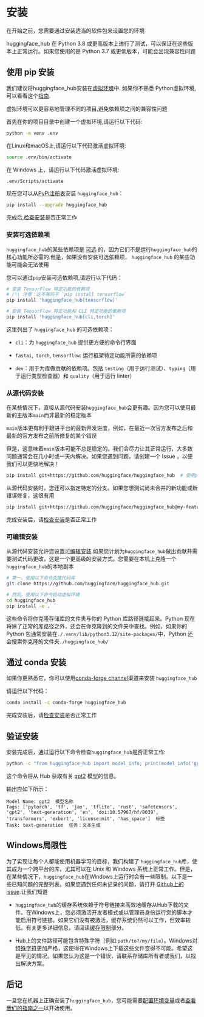 <!--⚠️ Note that this file is in Markdown but contains specific syntax for our doc-builder (similar to MDX) that may not be
rendered properly in your Markdown viewer.
-->

# 安装

在开始之前，您需要通过安装适当的软件包来设置您的环境

huggingface_hub 在 Python 3.8 或更高版本上进行了测试，可以保证在这些版本上正常运行。如果您使用的是 Python 3.7 或更低版本，可能会出现兼容性问题

## 使用 pip 安装

我们建议将huggingface_hub安装在[虚拟环境](https://docs.python.org/3/library/venv.html)中.
如果你不熟悉 Python虚拟环境,可以看看这个[指南](https://packaging.python.org/en/latest/guides/installing-using-pip-and-virtual-environments/).

虚拟环境可以更容易地管理不同的项目,避免依赖项之间的兼容性问题

首先在你的项目目录中创建一个虚拟环境,请运行以下代码:

```bash
python -m venv .env
```

在Linux和macOS上,请运行以下代码激活虚拟环境:

```bash
source .env/bin/activate
```

在 Windows 上，请运行以下代码激活虚拟环境:

```bash
.env/Scripts/activate
```

现在您可以从[PyPi注册表](https://pypi.org/project/huggingface-hub/)安装 `huggingface_hub`：

```bash
pip install --upgrade huggingface_hub
```

完成后,[检查安装](#check-installation)是否正常工作

### 安装可选依赖项

`huggingface_hub`的某些依赖项是 [可选](https://setuptools.pypa.io/en/latest/userguide/dependency_management.html#optional-dependencies) 的，因为它们不是运行`huggingface_hub`的核心功能所必需的.但是，如果没有安装可选依赖项， `huggingface_hub` 的某些功能可能会无法使用

您可以通过`pip`安装可选依赖项,请运行以下代码：

```bash
# 安装 TensorFlow 特定功能的依赖项
# /!\ 注意：这不等同于 `pip install tensorflow`
pip install 'huggingface_hub[tensorflow]'

# 安装 TensorFlow 特定功能和 CLI 特定功能的依赖项
pip install 'huggingface_hub[cli,torch]'
```

这里列出了 `huggingface_hub` 的可选依赖项：

- `cli`：为 `huggingface_hub` 提供更方便的命令行界面

- `fastai`,` torch`, `tensorflow`: 运行框架特定功能所需的依赖项

- `dev`：用于为库做贡献的依赖项。包括 `testing`（用于运行测试）、`typing`（用于运行类型检查器）和 `quality`（用于运行 linter）

### 从源代码安装

在某些情况下，直接从源代码安装`huggingface_hub`会更有趣。因为您可以使用最新的主版本`main`而非最新的稳定版本

`main`版本更有利于跟进平台的最新开发进度，例如，在最近一次官方发布之后和最新的官方发布之前所修复的某个错误

但是，这意味着`main`版本可能不总是稳定的。我们会尽力让其正常运行，大多数问题通常会在几小时或一天内解决。如果您遇到问题，请创建一个 Issue ，以便我们可以更快地解决！

```bash
pip install git+https://github.com/huggingface/huggingface_hub  # 使用pip从GitHub仓库安装Hugging Face Hub库
```

从源代码安装时，您还可以指定特定的分支。如果您想测试尚未合并的新功能或新错误修复，这很有用

```bash
pip install git+https://github.com/huggingface/huggingface_hub@my-feature-branch  # 使用pip从指定的GitHub分支（my-feature-branch）安装Hugging Face Hub库
```

完成安装后，请[检查安装](#check-installation)是否正常工作

### 可编辑安装

从源代码安装允许您设置[可编辑安装](https://pip.pypa.io/en/stable/topics/local-project-installs/#editable-installs).如果您计划为`huggingface_hub`做出贡献并需要测试代码更改，这是一个更高级的安装方式。您需要在本机上克隆一个`huggingface_hub`的本地副本

```bash
# 第一，使用以下命令克隆代码库
git clone https://github.com/huggingface/huggingface_hub.git

# 然后，使用以下命令启动虚拟环境
cd huggingface_hub
pip install -e .
```

这些命令将你克隆存储库的文件夹与你的 Python 库路径链接起来。Python 现在将除了正常的库路径之外，还会在你克隆到的文件夹中查找。例如，如果你的 Python 包通常安装在`./.venv/lib/python3.12/site-packages/`中，Python 还会搜索你克隆的文件夹`./huggingface_hub/`

## 通过 conda 安装

如果你更熟悉它，你可以使用[conda-forge channel](https://anaconda.org/conda-forge/huggingface_hub)渠道来安装 `huggingface_hub`

请运行以下代码：

```bash
conda install -c conda-forge huggingface_hub
```
完成安装后，请[检查安装](#check-installation)是否正常工作

## 验证安装

安装完成后，通过运行以下命令检查`huggingface_hub`是否正常工作:

```bash
python -c "from huggingface_hub import model_info; print(model_info('gpt2'))"
```

这个命令将从 Hub 获取有关 [gpt2](https://huggingface.co/gpt2) 模型的信息。

输出应如下所示：

```text
Model Name: gpt2  模型名称
Tags: ['pytorch', 'tf', 'jax', 'tflite', 'rust', 'safetensors', 'gpt2', 'text-generation', 'en', 'doi:10.57967/hf/0039', 'transformers', 'exbert', 'license:mit', 'has_space']  标签
Task: text-generation  任务：文本生成
```

## Windows局限性

为了实现让每个人都能使用机器学习的目标，我们构建了 `huggingface_hub`库，使其成为一个跨平台的库，尤其可以在 Unix 和 Windows 系统上正常工作。但是，在某些情况下，`huggingface_hub`在Windows上运行时会有一些限制。以下是一些已知问题的完整列表。如果您遇到任何未记录的问题，请打开 [Github上的issue](https://github.com/huggingface/huggingface_hub/issues/new/choose).让我们知道

- `huggingface_hub`的缓存系统依赖于符号链接来高效地缓存从Hub下载的文件。在Windows上，您必须激活开发者模式或以管理员身份运行您的脚本才能启用符号链接。如果它们没有被激活，缓存系统仍然可以工作，但效率较低。有关更多详细信息，请阅读[缓存限制](./guides/manage-cache#limitations)部分。

- Hub上的文件路径可能包含特殊字符（例如:`path/to?/my/file`）。Windows对[特殊字符](https://learn.microsoft.com/en-us/windows/win32/intl/character-sets-used-in-file-names)更加严格，这使得在Windows上下载这些文件变得不可能。希望这是罕见的情况。如果您认为这是一个错误，请联系存储库所有者或我们，以找出解决方案。


## 后记

一旦您在机器上正确安装了`huggingface_hub`，您可能需要[配置环境变量](package_reference/environment_variables)或者[查看我们的指南之一](guides/overview)以开始使用。
